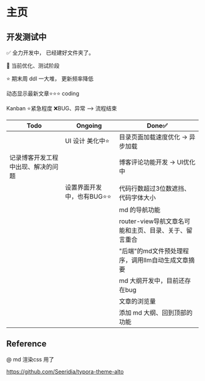 # 主页

## 开发测试中

✅ 全力开发中， 已经建好文件夹了。

🧩 当前优化、测试阶段

⭐ 期末周 ddl 一大堆， 更新频率降低


动态显示最新文章⭐⭐⭐  coding


Kanban ⭐紧急程度 ❌BUG、异常 --> 流程结束

| Todo                               | Ongoing                     | Done✅                                                |
| ---------------------------------- | --------------------------- | ----------------------------------------------------- |
|                                    | UI 设计 美化中⭐            | 目录页面加载速度优化 → 异步加载                      |
| 记录博客开发工程中出现、解决的问题 |                             | 博客评论功能开发 → UI优化中                          |
|                                    | 设置界面开发中，也有BUG⭐⭐ | 代码行数超过3位数遮挡、代码字体大小                   |
|                                    |                             | md 的导航功能                                         |
|                                    |                             | router-view导航文章名可能和主页、目录、关于、留言重合 |
|                                    |                             | "后端"的md文件预处理程序，调用llm自动生成文章摘要     |
|                                    |                             | md 大纲开发中，目前还存在bug                          |
|                                    |                             | 文章的浏览量                                          |
|                                    |                             | 添加 md 大纲、回到顶部的功能                          |

## Reference

@ md 渲染css 用了

https://github.com/Seeridia/typora-theme-alto
